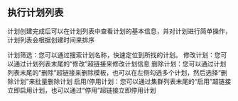 ## 执行计划列表

计划创建完成后可以在计划列表中查看计划的基本信息，并对计划进行简单操作，计划列表会根据创建时间来排序




计划筛选：您可以通过搜索计划名称，快速定位到所找的计划。
修改计划：您可以通过计划列表末尾的“修改”超链接来修改计划信息
删除计划：您可以通过计划列表末尾的“删除”超链接来删除模板，也可以在左侧勾选多个计划，然后选择“删除计划”来批量删除计划
启用/停用计划：您可以通过集群列表末尾的“启用”超链接立即启用计划，也可以通过“停用”超链接立即停用计划